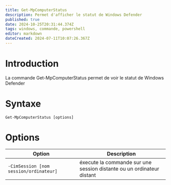 ```yaml
---
title: Get-MpComputerStatus
description: Permet d'afficher le statut de Windows Defender
published: true
date: 2024-10-25T20:31:44.374Z
tags: windows, commande, powershell
editor: markdown
dateCreated: 2024-07-11T10:07:26.367Z
---
```


# Introduction

La commande Get-MpComputerStatus permet de voir le statut de Windows Defender

# Syntaxe

`Get-MpComputerStatus [options]`

# Options

| Option                                 | Description                                                           |
| -------------------------------------- | --------------------------------------------------------------------- |
| `-CimSession [nom session/ordinateur]` | éxecute la commande sur une session distante ou un ordinateur distant |
